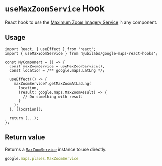 # `useMaxZoomService` Hook

React hook to use the [Maximum Zoom Imagery Service](https://developers.google.com/maps/documentation/javascript/maxzoom) in any component.

## Usage

```tsx
import React, { useEffect } from 'react';
import { useMaxZoomService } from '@ubilabs/google-maps-react-hooks';

const MyComponent = () => {
  const maxZoomService = useMaxZoomService();
  const location = /** google.maps.LatLng */;

  useEffect(() => {
    maxZoomService?.getMaxZoomAtLatLng(
      location,
      (result: google.maps.MaxZoomResult) => {
        // Do something with result
      }
    );
  }, [location]);

  return (...);
};
```

## Return value

Returns a [`MaxZoomService`](google.maps.places.MaxZoomService) instance to use directly.

```TypeScript
google.maps.places.MaxZoomService
```
